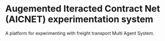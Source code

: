 # Augemented Iteracted Contract Net (AICNET) experimentation system
A platform for experimenting with freight transport Multi Agent System.
